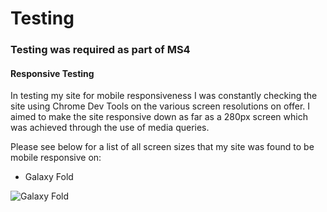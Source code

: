 # Testing

### Testing was required as part of MS4

#### Responsive Testing

In testing my site for mobile responsiveness I was constantly checking the site using Chrome Dev Tools on the various screen resolutions on offer. I aimed to make the site responsive down as far  as a 280px screen which was achieved through the use of media queries.

Please see below for a list of all screen sizes that my site was found to be mobile responsive on:

* Galaxy Fold

![Galaxy Fold]()